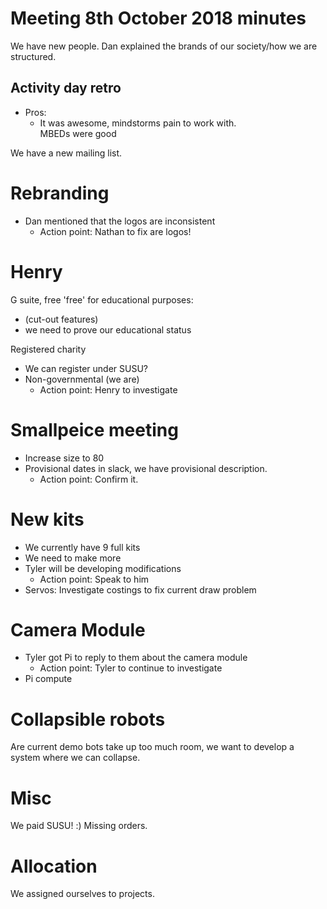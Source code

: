 # Meeting 8th October 2018 minutes 

We have new people.
Dan explained the brands of our society/how we are structured.

## Activity day retro
- Pros:
    - It was awesome, mindstorms pain to work with.    
        MBEDs were good

We have a new mailing list.

# Rebranding
- Dan mentioned that the logos are inconsistent
    - Action point: Nathan to fix are logos!

# Henry
G suite, free 'free' for educational purposes:
-  (cut-out features)
-  we need to prove our educational status

Registered charity
- We can register under SUSU?
- Non-governmental (we are)
    - Action point: Henry to investigate

# Smallpeice meeting
- Increase size to 80
- Provisional dates in slack, we have provisional description.
    - Action point: Confirm it.

# New kits
- We currently have 9 full kits
- We need to make more
- Tyler will be developing modifications
    - Action point: Speak to him
- Servos: Investigate costings to fix current draw problem

# Camera Module
- Tyler got Pi to reply to them about the camera module
    - Action point: Tyler to continue to investigate
- Pi compute

# Collapsible robots
Are current demo bots take up too much room, we want to develop a system where we can collapse.

# Misc
We paid SUSU! :)
Missing orders.

# Allocation
We assigned ourselves to projects.
